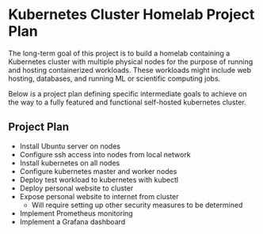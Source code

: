 # Kubernetes Cluster Homelab Project Plan

The long-term goal of this project is to build a homelab containing a Kubernetes cluster with multiple physical nodes for the purpose of running and hosting containerized workloads. These workloads might include web hosting, databases, and running ML or scientific computing jobs.

Below is a project plan defining specific intermediate goals to achieve on the way to a fully featured and functional self-hosted kubernetes cluster.

## Project Plan
- Install Ubuntu server on nodes
- Configure ssh access into nodes from local network
- Install kubernetes on all nodes
- Configure kubernetes master and worker nodes
- Deploy test workload to kubernetes with kubectl
- Deploy personal website to cluster
- Expose personal website to internet from cluster
  - Will require setting up other security measures to be determined
- Implement Prometheus monitoring
- Implement a Grafana dashboard